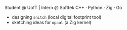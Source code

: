 Student @ UofT | Intern @ Softtek
C++ · Python · Zig · Go
- designing `snitch` (local digital footprint tool)  
- sketching ideas for `opaul` (a Zig kernel)
